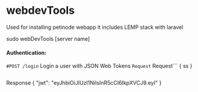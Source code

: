 # webdevTools
Used for installing petinode webapp it includes LEMP stack with laravel

sudo webDevTools [server name]


#### Authentication:
`#POST /login` Login a user with JSON Web Tokens
`Request`
Request```
{
    ss
}
```
```
Response
{
    "jwt": "eyJhbiOiJIUzI1NiIsInR5cCI6IkpXVCJ9.eyI"
}
```
